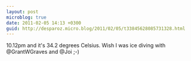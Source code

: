 ```yaml
---
layout: post
microblog: true
date: 2011-02-05 14:13 +0300
guid: http://desparoz.micro.blog/2011/02/05/t33845628085731328.html
---
```

10.12pm and it's 34.2 degrees Celsius. Wish I was ice diving with @GrantWGraves and @Joi ;-)
